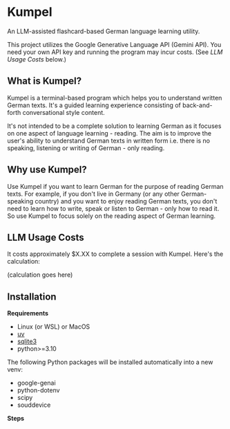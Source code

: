 # Kumpel

An LLM-assisted flashcard-based German language learning utility.

This project utilizes the Google Generative Language API (Gemini API). You need your own API key and running the program may incur costs. (See *LLM Usage Costs* below.)

## What is Kumpel?

Kumpel is a terminal-based program which helps you to understand written German texts. It's a guided learning experience consisting of back-and-forth conversational style content.

It's not intended to be a complete solution to learning German as it focuses on one aspect of language learning - reading. The aim is to improve the user's ability to understand German texts in written form i.e. there is no speaking, listening or writing of German - only reading.

## Why use Kumpel?

Use Kumpel if you want to learn German for the purpose of reading German texts. For example, if you don't live in Germany (or any other German-speaking country) and you want to enjoy reading German texts, you don't need to learn how to write, speak or listen to German - only how to read it. So use Kumpel to focus solely on the reading aspect of German learning.

## LLM Usage Costs

It costs approximately $X.XX to complete a session with Kumpel. Here's the calculation:

(calculation goes here)

## Installation

**Requirements**

- Linux (or WSL) or MacOS
- [uv](https://docs.astral.sh/uv/)
- [sqlite3](https://sqlite.org/index.html)
- python>=3.10

The following Python packages will be installed automatically into a new venv:

- google-genai
- python-dotenv
- scipy
- souddevice

**Steps**
